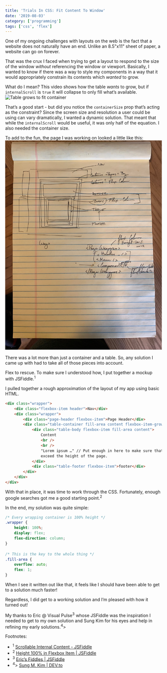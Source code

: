 ```yaml
---
title: 'Trials In CSS: Fit Content To Window'
date: '2019-08-03'
category: ['programming']
tags: ['css', 'flex']
---
```


One of my ongoing challenges with layouts on the web is the fact that a website does not naturally have an end. Unlike an 8.5"x11" sheet of paper, a website can go on forever.

That was the crux I faced when trying to get a layout to respond to the size of the window _without_ referencing the window or viewport. Basically, I wanted to know if there was a way to style my components in a way that it would appropriately constrain its contents which _wanted_ to grow.

What do I mean? This video shows how the table _wants_ to grow, but if `internalScroll` is `true` it will collapse to only fill what’s available.
![Table grows to fit container](https://media.giphy.com/media/fxBhkyHhjEGpd3DXhd/giphy.gif)

That’s a good start - but did you notice the `containerSize` prop that’s acting as the constraint? Since the screen size and resolution a user could be using can vary dramatically, I wanted a dynamic solution. That meant that while the `internalScroll` would be useful, it was only half of the equation. I also needed the container size.

To add to the fun, the page I was working on looked a little like this:
![](./sketch.JPG)

There was a lot more than just a container and a table. So, any solution I came up with had to take all of those pieces into account.

Flex to rescue. To make sure I understood how, I put together a mockup with JSFiddle.<sup>1</sup>

I pulled together a rough approximation of the layout of my app using basic HTML.

```html
<div class="wrapper">
    <div class="flexbox-item header">Nav</div>
    <div class="wrapper">
        <div class="page-header flexbox-item">Page Header</div>
        <div class="table-container fill-area content flexbox-item-grow">
            <div class="table-body flexbox-item fill-area content">
                Content
                <br />
                <br />
                "Lorem ipsum …" // Put enough in here to make sure that it will
                exceed the height of the page.
            </div>
            <div class="table-footer flexbox-item">footer</div>
        </div>
    </div>
</div>
```

With that in place, it was time to work through the CSS. Fortunately, enough google searches got me a good starting point.<sup>2</sup>

In the end, my solution was quite simple:

```css
/* Every wrapping container is 100% height */
.wrapper {
    height: 100%;
    display: flex;
    flex-direction: column;
}

/* This is the key to the whole thing */
.fill-area {
    overflow: auto;
    flex: 1;
}
```

When I see it written out like that, it feels like I should have been able to get to a solution much faster!

Regardless, I did get to a working solution and I’m pleased with how it turned out!

My thanks to Eric @ Visual Pulse<sup>3</sup> whose JSFiddle was the inspiration I needed to get to my own solution and Sung Kim for his eyes and help in refining my early solutions.<sup>4</sup>>

Footnotes:

-   <sup>1</sup> [Scrollable Internal Content - JSFiddle](https://jsfiddle.net/stephencweiss/zyjwgptr/)
-   <sup>2</sup> [Height 100% in Flexbox Item | JSFiddle](https://jsfiddle.net/MadLittleMods/LmYay/)
-   <sup>3</sup> [Eric’s Fiddles | JSFiddle](https://jsfiddle.net/user/MadLittleMods/fiddles/)
-   <sup>4</sup>> [Sung M. Kim | DEV.to](https://dev.to/dance2die)
